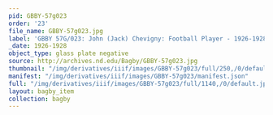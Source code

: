 ```yaml
---
pid: GBBY-57g023
order: '23'
file_name: GBBY-57g023.jpg
label: 'GBBY 57G/023: John (Jack) Chevigny: Football Player - 1926-1928'
_date: 1926-1928
object_type: glass plate negative
source: http://archives.nd.edu/Bagby/GBBY-57g023.jpg
thumbnail: "/img/derivatives/iiif/images/GBBY-57g023/full/250,/0/default.jpg"
manifest: "/img/derivatives/iiif/images/GBBY-57g023/manifest.json"
full: "/img/derivatives/iiif/images/GBBY-57g023/full/1140,/0/default.jpg"
layout: bagby_item
collection: bagby
---
```


